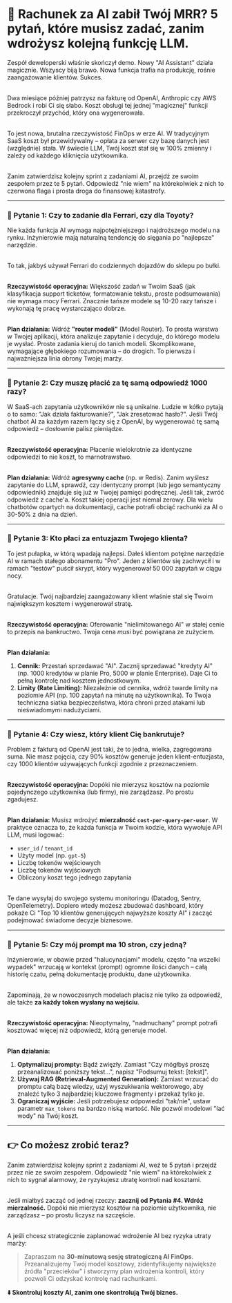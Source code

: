 # 💸 Rachunek za AI zabił Twój MRR? 5 pytań, które musisz zadać, zanim wdrożysz kolejną funkcję LLM.

Zespół deweloperski właśnie skończył demo. Nowy "AI Assistant" działa magicznie. Wszyscy biją brawo. Nowa funkcja trafia na produkcję, rośnie zaangażowanie klientów. Sukces.

\
Dwa miesiące później patrzysz na fakturę od OpenAI, Anthropic czy AWS Bedrock i robi Ci się słabo. Koszt obsługi tej jednej "magicznej" funkcji przekroczył przychód, który ona wygenerowała.


\
To jest nowa, brutalna rzeczywistość FinOps w erze AI. W tradycyjnym SaaS koszt był przewidywalny – opłata za serwer czy bazę danych jest (względnie) stała. W świecie LLM, Twój koszt stał się w 100% zmienny i zależy od każdego kliknięcia użytkownika.


\
Zanim zatwierdzisz kolejny sprint z zadaniami AI, przejdź ze swoim zespołem przez te 5 pytań. Odpowiedź "nie wiem" na którekolwiek z nich to czerwona flaga i prosta droga do finansowej katastrofy.

---

### 🤔 Pytanie 1: Czy to zadanie dla Ferrari, czy dla Toyoty?

Nie każda funkcja AI wymaga najpotężniejszego i najdroższego modelu na rynku. Inżynierowie mają naturalną tendencję do sięgania po "najlepsze" narzędzie.

\
To tak, jakbyś używał Ferrari do codziennych dojazdów do sklepu po bułki.

\
**Rzeczywistość operacyjna:**
Większość zadań w Twoim SaaS (jak klasyfikacja support ticketów, formatowanie tekstu, proste podsumowania) nie wymaga mocy Ferrari. Znacznie tańsze modele są 10-20 razy tańsze i wykonają tę pracę wystarczająco dobrze.

\
**Plan działania:**
Wdróż **"router modeli"** (Model Router). To prosta warstwa w Twojej aplikacji, która analizuje zapytanie i decyduje, do którego modelu je wysłać. Proste zadania kieruj do tanich modeli. Skomplikowane, wymagające głębokiego rozumowania – do drogich. To pierwsza i najważniejsza linia obrony Twojej marży.

---

### 🤔 Pytanie 2: Czy muszę płacić za tę samą odpowiedź 1000 razy?

W SaaS-ach zapytania użytkowników nie są unikalne. Ludzie w kółko pytają o to samo: "Jak działa fakturowanie?", "Jak zresetować hasło?". Jeśli Twój chatbot AI za każdym razem łączy się z OpenAI, by wygenerować tę samą odpowiedź – dosłownie palisz pieniądze.

\
**Rzeczywistość operacyjna:**
Płacenie wielokrotnie za identyczne odpowiedzi to nie koszt, to marnotrawstwo.

\
**Plan działania:**
Wdróż **agresywny cache** (np. w Redis). Zanim wyślesz zapytanie do LLM, sprawdź, czy identyczny prompt (lub jego semantyczny odpowiednik) znajduje się już w Twojej pamięci podręcznej. Jeśli tak, zwróć odpowiedź z cache'a. Koszt takiej operacji jest niemal zerowy. Dla wielu chatbotów opartych na dokumentacji, cache potrafi obciąć rachunki za AI o 30-50% z dnia na dzień.

---

### 🤔 Pytanie 3: Kto płaci za entuzjazm Twojego klienta?

To jest pułapka, w którą wpadają najlepsi. Dałeś klientom potężne narzędzie AI w ramach stałego abonamentu "Pro". Jeden z klientów się zachwycił i w ramach "testów" puścił skrypt, który wygenerował 50 000 zapytań w ciągu nocy.

\
Gratulacje. Twój najbardziej zaangażowany klient właśnie stał się Twoim największym kosztem i wygenerował stratę.

\
**Rzeczywistość operacyjna:**
Oferowanie "nielimitowanego AI" w stałej cenie to przepis na bankructwo. Twoja cena *musi* być powiązana ze zużyciem.

\
**Plan działania:**
1.  **Cennik:** Przestań sprzedawać "AI". Zacznij sprzedawać "kredyty AI" (np. 1000 kredytów w planie Pro, 5000 w planie Enterprise). Daje Ci to pełną kontrolę nad kosztem jednostkowym.
2.  **Limity (Rate Limiting):** Niezależnie od cennika, wdróż twarde limity na poziomie API (np. 100 zapytań na minutę na użytkownika). To Twoja techniczna siatka bezpieczeństwa, która chroni przed atakami lub nieświadomymi nadużyciami.

---

### 🤔 Pytanie 4: Czy wiesz, który klient Cię bankrutuje?

Problem z fakturą od OpenAI jest taki, że to jedna, wielka, zagregowana suma. Nie masz pojęcia, czy 90% kosztów generuje jeden klient-entuzjasta, czy 1000 klientów używających funkcji zgodnie z przeznaczeniem.

\
**Rzeczywistość operacyjna:**
Dopóki nie mierzysz kosztów na poziomie pojedynczego użytkownika (lub firmy), nie zarządzasz. Po prostu zgadujesz.

\
**Plan działania:**
Musisz wdrożyć **mierzalność `cost-per-query-per-user`**.
W praktyce oznacza to, że każda funkcja w Twoim kodzie, która wywołuje API LLM, musi logować:
* `user_id` / `tenant_id`
* Użyty model (np. `gpt-5`)
* Liczbę tokenów wejściowych
* Liczbę tokenów wyjściowych
* Obliczony koszt tego jednego zapytania

\
Te dane wysyłaj do swojego systemu monitoringu (Datadog, Sentry, OpenTelemetry). Dopiero wtedy możesz zbudować dashboard, który pokaże Ci "Top 10 klientów generujących najwyższe koszty AI" i zacząć podejmować świadome decyzje biznesowe.

---

### 🤔 Pytanie 5: Czy mój prompt ma 10 stron, czy jedną?

Inżynierowie, w obawie przed "halucynacjami" modelu, często "na wszelki wypadek" wrzucają w kontekst (prompt) ogromne ilości danych – całą historię czatu, pełną dokumentację produktu, dane użytkownika.

\
Zapominają, że w nowoczesnych modelach płacisz nie tylko za odpowiedź, ale także **za każdy token wysłany na wejściu**.

\
**Rzeczywistość operacyjna:**
Nieoptymalny, "nadmuchany" prompt potrafi kosztować więcej niż odpowiedź, którą generuje model.

\
**Plan działania:**

1.  **Optymalizuj prompty:** Bądź zwięzły. Zamiast "Czy mógłbyś proszę przeanalizować poniższy tekst...", napisz "Podsumuj tekst: [tekst]".
2.  **Używaj RAG (Retrieval-Augmented Generation):** Zamiast wrzucać do promptu całą bazę wiedzy, użyj wyszukiwania wektorowego, aby znaleźć tylko 3 najbardziej kluczowe fragmenty i przekaż tylko je.
3.  **Ograniczaj wyjście:** Jeśli potrzebujesz odpowiedzi "tak/nie", ustaw parametr `max_tokens` na bardzo niską wartość. Nie pozwól modelowi "lać wody" na Twój koszt.

---

## 👉 Co możesz zrobić teraz?

Zanim zatwierdzisz kolejny sprint z zadaniami AI, weź te 5 pytań i przejdź przez nie ze swoim zespołem. Odpowiedź "nie wiem" na którekolwiek z nich to sygnał alarmowy, że ryzykujesz utratę kontroli nad kosztami.

\
Jeśli miałbyś zacząć od jednej rzeczy: **zacznij od Pytania #4. Wdróż mierzalność.** Dopóki nie mierzysz kosztów na poziomie użytkownika, nie zarządzasz – po prostu liczysz na szczęście.

\
A jeśli chcesz strategicznie zaplanować wdrożenie AI bez ryzyka utraty marży:

> Zapraszam na **30-minutową sesję strategiczną AI FinOps**. Przeanalizujemy Twój model kosztowy, zidentyfikujemy największe źródła "przecieków" i stworzymy plan wdrożenia kontroli, który pozwoli Ci odzyskać kontrolę nad rachunkami.

**⬇️ Skontroluj koszty AI, zanim one skontrolują Twój biznes.**
